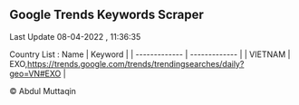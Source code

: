 

## Google Trends Keywords Scraper 
 
Last Update 08-04-2022 , 11:36:35

Country List :
 Name  | Keyword |
| ------------- | ------------- |
| VIETNAM | EXO,https://trends.google.com/trends/trendingsearches/daily?geo=VN#EXO |



© Abdul Muttaqin 
